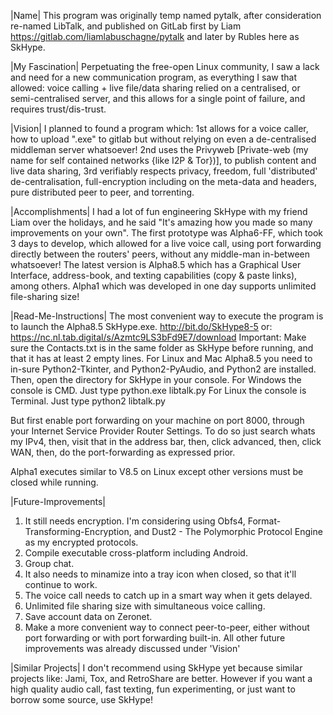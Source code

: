 |Name|
This program was originally temp named pytalk, 
after consideration re-named LibTalk, 
and published on GitLab first by Liam https://gitlab.com/liamlabuschagne/pytalk 
and later by Rubles here as SkHype.

|My Fascination|
Perpetuating the free-open Linux community, 
I saw a lack and need for a new communication program, 
as everything I saw that allowed: 
voice calling + live file/data sharing relied on a centralised, 
or semi-centralised server, 
and this allows for a single point of failure, and requires trust/dis-trust. 

|Vision|
I planned to found a program which: 
1st allows for a voice caller, how to upload ".exe" to gitlab
but without relying on even a de-centralised middleman server whatsoever! 
2nd uses the Privyweb [Private-web (my name for self contained networks {like I2P & Tor})], 
to publish content and live data sharing, 
3rd verifiably respects privacy, freedom, full 'distributed' de-centralisation, 
full-encryption including on the meta-data and headers, 
pure distributed peer to peer, and torrenting.

|Accomplishments|
I had a lot of fun engineering SkHype with my friend Liam over the holidays, 
and he said "It's amazing how you made so many improvements on your own". 
The first prototype was Alpha6-FF, which took 3 days to develop, 
which allowed for a live voice call, 
using port forwarding directly between the routers' peers, 
without any middle-man in-between whatsoever! 
The latest version is Alpha8.5 which has a Graphical User Interface, 
address-book, and texting capabilities (copy & paste links), among others. 
Alpha1 which was developed in one day supports unlimited file-sharing size! 

|Read-Me-Instructions|
The most convenient way to execute the program is to launch the Alpha8.5 SkHype.exe. 
http://bit.do/SkHype8-5 or: https://nc.nl.tab.digital/s/Azmtc9LS3bFd9E7/download 
Important: Make sure the Contacts.txt is in the same folder as SkHype before running, 
and that it has at least 2 empty lines. 
For Linux and Mac Alpha8.5 you need to in-sure Python2-Tkinter, 
and Python2-PyAudio, and Python2 are installed. 
Then, open the directory for SkHype in your console. 
For Windows the console is CMD. Just type python.exe libtalk.py 
For Linux the console is Terminal. Just type python2 libtalk.py

But first enable port forwarding on your machine on port 8000, 
through your Internet Service Provider Router Settings. 
To do so just search whats my IPv4, then, 
visit that in the address bar, then, 
click advanced, then, click WAN, then, 
do the port-forwarding as expressed prior. 

Alpha1 executes similar to V8.5 on Linux except other versions must be closed while running.

|Future-Improvements|
1. It still needs encryption. 
I'm considering using Obfs4, Format-Transforming-Encryption, 
and Dust2 - The Polymorphic Protocol Engine as my encrypted protocols. 
2. Compile executable cross-platform including Android. 
3. Group chat. 
4. It also needs to minamize into a tray icon when closed, 
so that it'll continue to work. 
5. The voice call needs to catch up in a smart way when it gets delayed. 
6. Unlimited file sharing size with simultaneous voice calling. 
7. Save account data on Zeronet. 
8. Make a more convenient way to connect peer-to-peer, 
either without port forwarding or with port forwarding built-in. 
All other future improvements was already discussed under 'Vision' 

|Similar Projects|
I don't recommend using SkHype yet because similar projects like: 
Jami, Tox, and RetroShare are better. 
However if you want a high quality audio call, fast texting, 
fun experimenting, or just want to borrow some source, use SkHype!